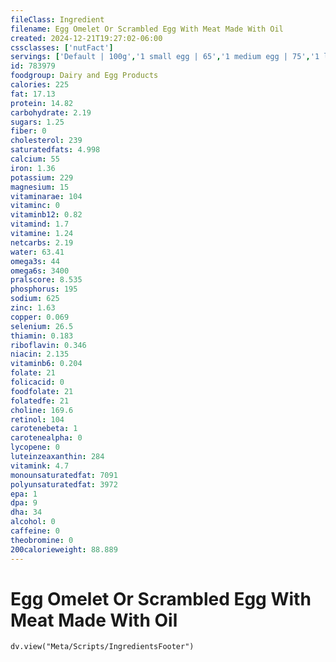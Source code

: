 ```yaml
---
fileClass: Ingredient
filename: Egg Omelet Or Scrambled Egg With Meat Made With Oil
created: 2024-12-21T19:27:02-06:00
cssclasses: ['nutFact']
servings: ['Default | 100g','1 small egg | 65','1 medium egg | 75','1 large egg | 85','1 extra large egg | 95','1 jumbo egg | 107','1 egg, ns as to size | 85','1 cup | 211']
id: 783979
foodgroup: Dairy and Egg Products 
calories: 225
fat: 17.13
protein: 14.82
carbohydrate: 2.19
sugars: 1.25
fiber: 0
cholesterol: 239
saturatedfats: 4.998
calcium: 55
iron: 1.36
potassium: 229
magnesium: 15
vitaminarae: 104
vitaminc: 0
vitaminb12: 0.82
vitamind: 1.7
vitamine: 1.24
netcarbs: 2.19
water: 63.41
omega3s: 44
omega6s: 3400
pralscore: 8.535
phosphorus: 195
sodium: 625
zinc: 1.63
copper: 0.069
selenium: 26.5
thiamin: 0.183
riboflavin: 0.346
niacin: 2.135
vitaminb6: 0.204
folate: 21
folicacid: 0
foodfolate: 21
folatedfe: 21
choline: 169.6
retinol: 104
carotenebeta: 1
carotenealpha: 0
lycopene: 0
luteinzeaxanthin: 284
vitamink: 4.7
monounsaturatedfat: 7091
polyunsaturatedfat: 3972
epa: 1
dpa: 9
dha: 34
alcohol: 0
caffeine: 0
theobromine: 0
200calorieweight: 88.889
---
```


# Egg Omelet Or Scrambled Egg With Meat Made With Oil

```dataviewjs
dv.view("Meta/Scripts/IngredientsFooter")
```